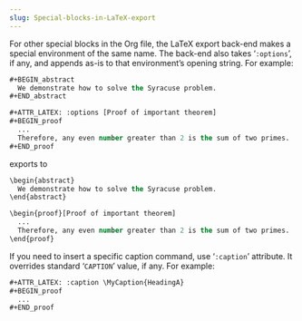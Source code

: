 ```yaml
---
slug: Special-blocks-in-LaTeX-export
---
```


For other special blocks in the Org file, the LaTeX export back-end makes a special environment of the same name. The back-end also takes ‘`:options`’, if any, and appends as-is to that environment’s opening string. For example:

```lisp
#+BEGIN_abstract
  We demonstrate how to solve the Syracuse problem.
#+END_abstract

#+ATTR_LATEX: :options [Proof of important theorem]
#+BEGIN_proof
  ...
  Therefore, any even number greater than 2 is the sum of two primes.
#+END_proof
```

exports to

```lisp
\begin{abstract}
  We demonstrate how to solve the Syracuse problem.
\end{abstract}

\begin{proof}[Proof of important theorem]
  ...
  Therefore, any even number greater than 2 is the sum of two primes.
\end{proof}
```

If you need to insert a specific caption command, use ‘`:caption`’ attribute. It overrides standard ‘`CAPTION`’ value, if any. For example:

```lisp
#+ATTR_LATEX: :caption \MyCaption{HeadingA}
#+BEGIN_proof
  ...
#+END_proof
```
